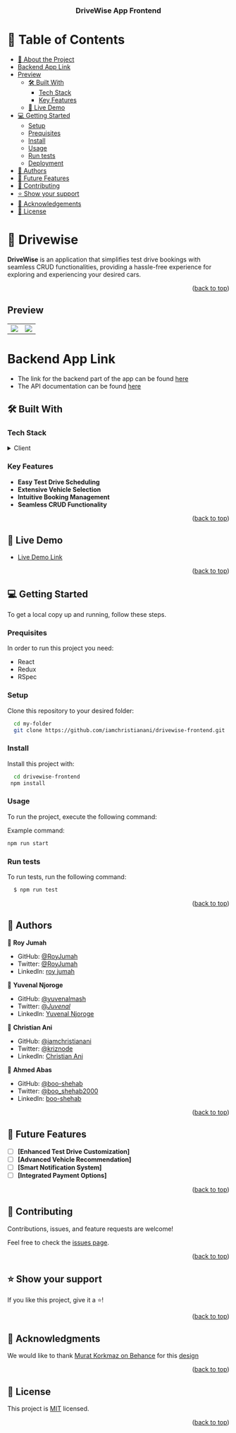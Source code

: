 <a name="readme-top"></a>

<div align="center">
  <h3><b>DriveWise App Frontend</b></h3>
</div>

<!-- TABLE OF CONTENTS -->

# 📗 Table of Contents

- [📖 About the Project](#about-project)
- [Backend App Link](#backend)
- [Preview](#preview)
  - [🛠 Built With](#built-with)
    - [Tech Stack](#tech-stack)
    - [Key Features](#key-features)
  - [🚀 Live Demo](#live-demo)
- [💻 Getting Started](#getting-started)
  - [Setup](#setup)
  - [Prequisites](#prequisites)
  - [Install](#install)
  - [Usage](#usage)
  - [Run tests](#run-tests)
  - [Deployment](#deployment)
- [👥 Authors](#authors)
- [🔭 Future Features](#future-features)
- [🤝 Contributing](#contributing)
- [⭐️ Show your support](#support)
- [🙏 Acknowledgements](#acknowledgements)
- [📝 License](#license)

<!-- PROJECT DESCRIPTION -->

# 📖 Drivewise <a name="about-project"></a>

**DriveWise** is an application that simplifies test drive bookings with seamless CRUD functionalities, providing a hassle-free experience for exploring and experiencing your desired cars.

<p align="right">(<a href="#readme-top">back to top</a>)</p>

## Preview <a name ="preview"></a>

<table style="border-collapse: collapse; border: 0;">
  <tr>
    <td><img src="https://github.com/iamchristianani/drivewise-frontend/assets/61903079/f1513baa-9a49-4465-98fd-1ac1c4ffce09"></td>
    <td><img src="https://github.com/iamchristianani/drivewise-frontend/assets/61903079/5194a563-b566-4e5c-b0ad-a265f9912f9b"></td>
  </tr>
  </table>
  
# Backend App Link <a name ='backend'></a>
- The link for the backend part of the app can be found [here](https://github.com/iamchristianani/drivewise-backend.git)
- The API documentation can be found [here](https://drivewise.up.railway.app/api-docs/index.html)
## 🛠 Built With <a name="built-with"></a>

### Tech Stack <a name="tech-stack"></a>

<details>
  <summary>Client</summary>
  <ul>
    <li><a href="https://reactjs.org/">React.js</a></li>
     <li><a href="https://redux.js.org/">Redux</a></li>
    <li><a href="https://semaphoreci.com/community/tutorials/getting-started-with-rspec">RSpec</a></li>
  </ul>
</details>


<!-- Features -->

### Key Features <a name="key-features"></a>

- **Easy Test Drive Scheduling**
- **Extensive Vehicle Selection**
- **Intuitive Booking Management**
- **Seamless CRUD Functionality**
<p align="right">(<a href="#readme-top">back to top</a>)</p>

<!-- LIVE DEMO -->

## 🚀 Live Demo <a name="live-demo"></a>

- [Live Demo Link](https://drivewise.onrender.com/)

<p align="right">(<a href="#readme-top">back to top</a>)</p>

<!-- GETTING STARTED -->

## 💻 Getting Started <a name="getting-started"></a>

To get a local copy up and running, follow these steps.

### Prequisites

In order to run this project you need:

- React
- Redux
- RSpec

### Setup

Clone this repository to your desired folder:

```sh
  cd my-folder
  git clone https://github.com/iamchristianani/drivewise-frontend.git
```

### Install

Install this project with:

```sh
  cd drivewise-frontend
 npm install
```

### Usage

To run the project, execute the following command:

Example command:

```sh
npm run start
```
### Run tests

To run tests, run the following command:

```sh
  $ npm run test
```

<p align="right">(<a href="#readme-top">back to top</a>)</p>

<!-- AUTHORS -->

## 👥 Authors <a name="authors"></a>

👤 **Roy Jumah**

- GitHub: [@RoyJumah](https://github.com/RoyJumah)
- Twitter: [@RoyJumah](https://twitter.com/RoyJumah)
- LinkedIn: [roy jumah](https://www.linkedin.com/in/roy-jumah/)

👤 **Yuvenal Njoroge**

- GitHub: [@yuvenalmash](https://github.com/yuvenalmash)
- Twitter: [@_Juvenal_](https://twitter.com/_Juvenal)
- LinkedIn: [Yuvenal Njoroge](https://linkedin.com/in/yuvenal-njoroge)

👤 **Christian Ani**

- GitHub: [@iamchristianani](https://github.com/iamchristianani)
- Twitter: [@kriznode](https://twitter.com/kriznode)
- LinkedIn: [Christian Ani](https://www.linkedin.com/in/anikriz/)


👤 **Ahmed Abas**

- GitHub: [@boo-shehab](https://github.com/boo-shehab)
- Twitter: [@boo_shehab2000](https://twitter.com/boo_shehab2000)
- LinkedIn: [boo-shehab](https://www.linkedin.com/in/boo-shehab)

<p align="right">(<a href="#readme-top">back to top</a>)</p>

<!-- FUTURE FEATURES -->

## 🔭 Future Features <a name="future-features"></a>

- [ ] **[Enhanced Test Drive Customization]**
- [ ] **[Advanced Vehicle Recommendation]**
- [ ] **[Smart Notification System]**
- [ ] **[Integrated Payment Options]**

<p align="right">(<a href="#readme-top">back to top</a>)</p>

<!-- CONTRIBUTING -->

## 🤝 Contributing <a name="contributing"></a>

Contributions, issues, and feature requests are welcome!

Feel free to check the [issues page](https://github.com/iamchristianani/drivewise-frontend/issues).

<p align="right">(<a href="#readme-top">back to top</a>)</p>

<!-- SUPPORT -->

## ⭐️ Show your support <a name="support"></a>

If you like this project, give it a ⭐️!

<p align="right">(<a href="#readme-top">back to top</a>)</p>

<!-- ACKNOWLEDGEMENTS -->

## 🙏 Acknowledgments <a name="acknowledgements"></a>

We would like to thank [Murat Korkmaz on Behance](https://www.behance.net/muratk) for this [design](https://www.behance.net/gallery/26425031/Vespa-Responsive-Redesign)

<p align="right">(<a href="#readme-top">back to top</a>)</p>

<!-- LICENSE -->

## 📝 License <a name="license"></a>

This project is [MIT](./LICENSE) licensed.

<p align="right">(<a href="#readme-top">back to top</a>)</p>
